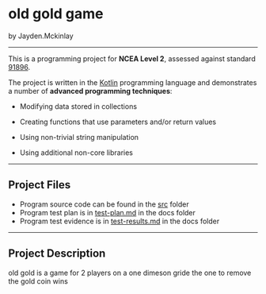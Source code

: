 # old gold game

by Jayden.Mckinlay

---

This is a programming project for **NCEA Level 2**, assessed against standard [91896](docs/as91896.pdf).

The project is written in the [Kotlin](https://kotlinlang.org) programming language and demonstrates a number of **advanced programming techniques**:
- Modifying data stored in collections

- Creating functions that use parameters and/or return values
- Using non-trivial string manipulation
- Using additional non-core libraries



---

## Project Files

- Program source code can be found in the [src](src/) folder
- Program test plan is in [test-plan.md](docs/test-plan.md) in the docs folder
- Program test evidence is in [test-results.md](docs/test-results.md) in the docs folder

---

## Project Description

old gold is a game for 2 players on a one dimeson 
gride the one to remove the gold coin wins



